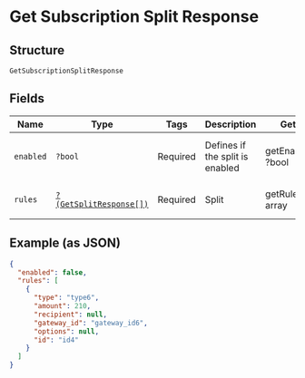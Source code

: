 
# Get Subscription Split Response

## Structure

`GetSubscriptionSplitResponse`

## Fields

| Name | Type | Tags | Description | Getter | Setter |
|  --- | --- | --- | --- | --- | --- |
| `enabled` | `?bool` | Required | Defines if the split is enabled | getEnabled(): ?bool | setEnabled(?bool enabled): void |
| `rules` | [`?(GetSplitResponse[])`](../../doc/models/get-split-response.md) | Required | Split | getRules(): ?array | setRules(?array rules): void |

## Example (as JSON)

```json
{
  "enabled": false,
  "rules": [
    {
      "type": "type6",
      "amount": 210,
      "recipient": null,
      "gateway_id": "gateway_id6",
      "options": null,
      "id": "id4"
    }
  ]
}
```

